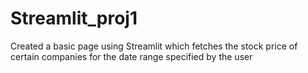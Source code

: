 # Streamlit_proj1

Created a basic page using Streamlit which fetches the stock price of certain companies for the date range specified by the user
